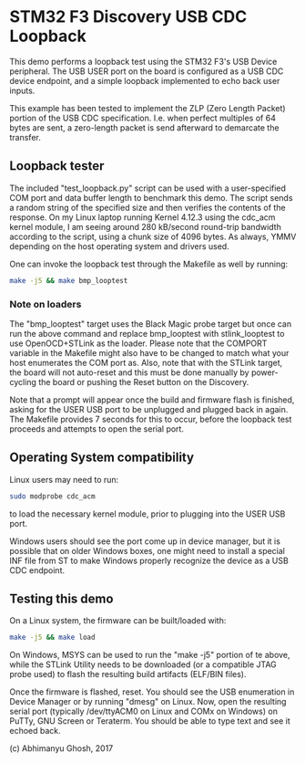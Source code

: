 # STM32 F3 Discovery USB CDC Loopback

This demo performs a loopback test using the STM32 F3's USB Device peripheral. The USB USER port on the board is configured as a USB CDC device endpoint, and a simple loopback implemented to echo back user inputs.

This example has been tested to implement the ZLP (Zero Length Packet) portion of the USB CDC specification. I.e. when perfect multiples of 64 bytes are sent, a zero-length packet is send afterward to demarcate the transfer.

## Loopback tester

The included "test_loopback.py" script can be used with a user-specified COM port and data buffer length to benchmark this demo. The script sends a random string of the specified size and then verifies the contents of the response. On my Linux laptop running Kernel 4.12.3 using the cdc_acm kernel module, I am seeing around 280 kB/second round-trip bandwidth according to the script, using a chunk size of 4096 bytes. As always, YMMV depending on the host operating system and drivers used.

One can invoke the loopback test through the Makefile as well by running:

```bash
make -j5 && make bmp_looptest
```

### Note on loaders

The "bmp_looptest" target uses the Black Magic probe target but once can run the above command and replace bmp_looptest with stlink_looptest to use OpenOCD+STLink as the loader. Please note that the COMPORT variable in the Makefile might also have to be changed to match what your host enumerates the COM port as. Also, note that with the STLink target, the board will not auto-reset and this must be done manually by power-cycling the board or pushing the Reset button on the Discovery.

Note that a prompt will appear once the build and firmware flash is finished, asking for the USER USB port to be unplugged and plugged back in again. The Makefile provides 7 seconds for this to occur, before the loopback test proceeds and attempts to open the serial port.

## Operating System compatibility

Linux users may need to run:

```bash
sudo modprobe cdc_acm
```

to load the necessary kernel module, prior to plugging into the USER USB port.

Windows users should see the port come up in device manager, but it is possible that on older Windows boxes, one might need to install a special INF file from ST to make Windows properly recognize the device as a USB CDC endpoint.

## Testing this demo

On a Linux system, the firmware can be built/loaded with:

```bash
make -j5 && make load
```

On Windows, MSYS can be used to run the "make -j5" portion of te above, while the STLink Utility needs to be downloaded (or a compatible JTAG probe used) to flash the resulting build artifacts (ELF/BIN files).

Once the firmware is flashed, reset. You should see the USB enumeration in Device Manager or by running "dmesg" on Linux. Now, open the resulting serial port (typically /dev/ttyACM0 on Linux and COMx on Windows) on PuTTy, GNU Screen or Teraterm. You should be able to type text and see it echoed back.

(c) Abhimanyu Ghosh, 2017